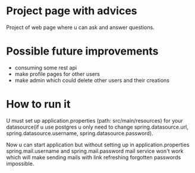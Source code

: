 # Project page with advices
Project of web page where u can ask and answer questions.
# Possible future improvements
- consuming some rest api 
- make profile pages for other users
- make admin which could delete other users and their creations
# How to run it
U must set up application.properties (path: src/main/resources) for your datasource(if u use postgres u only need to change spring.datasource.url, spring.datasource.username, spring.datasource.password).

Now u can start application but without setting up in application.properties spring.mail.username and spring.mail.password mail service won't work which will make sending mails with link refreshing forgotten passwords impossible.

